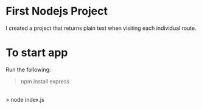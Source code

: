 # First Nodejs Project

I created a project that returns plain text
when visiting each individual route.

# To start app

Run the following:

> npm install express
<br>
> node index.js